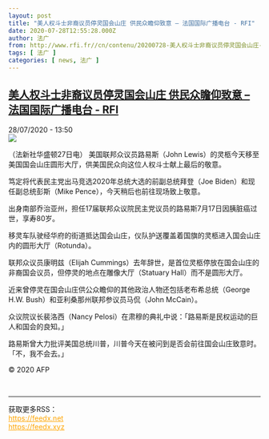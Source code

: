 ```yaml
---
layout: post
title: "美人权斗士非裔议员停灵国会山庄 供民众瞻仰致意 – 法国国际广播电台 - RFI"
date: 2020-07-28T12:55:28.000Z
author: 法广
from: http://www.rfi.fr//cn/contenu/20200728-美人权斗士非裔议员停灵国会山庄-供民众瞻仰致意
tags: [ 法广 ]
categories: [ news, 法广 ]
---
```

<!--1595940928000-->
[美人权斗士非裔议员停灵国会山庄 供民众瞻仰致意 – 法国国际广播电台 - RFI](http://www.rfi.fr//cn/contenu/20200728-%E7%BE%8E%E4%BA%BA%E6%9D%83%E6%96%97%E5%A3%AB%E9%9D%9E%E8%A3%94%E8%AE%AE%E5%91%98%E5%81%9C%E7%81%B5%E5%9B%BD%E4%BC%9A%E5%B1%B1%E5%BA%84-%E4%BE%9B%E6%B0%91%E4%BC%97%E7%9E%BB%E4%BB%B0%E8%87%B4%E6%84%8F)
------

<div>
<div>28/07/2020 - 13:50</div><img src="https://s.rfi.fr/media/display/1fb80c30-d0ca-11ea-9248-005056a964fe/w:310/p:16x9/int0014b.200728195003.jpg"><div class="t-content__body u-clearfix"><div class="m-interstitial"></div><p>（法新社华盛顿27日电）    美国联邦众议员路易斯（John Lewis）的灵柩今天移至美国国会山庄圆形大厅，供美国民众向这位人权斗士献上最后的敬意。</p><p>    笃定将代表民主党出马竞选2020年总统大选的前副总统拜登（Joe Biden）和现任副总统彭斯（Mike Pence），今天稍后也前往现场致上敬意。</p><p>    出身南部乔治亚州，担任17届联邦众议院民主党议员的路易斯7月17日因胰脏癌过世，享寿80岁。</p><p>    移灵车队驶经华府的街道抵达国会山庄，仪队护送覆盖着国旗的灵柩进入国会山庄内的圆形大厅（Rotunda）。</p><p>    联邦众议员康明兹（Elijah Cummings）去年辞世，是首位灵柩停放在国会山庄的非裔国会议员，但停灵的地点在雕像大厅（Statuary Hall）而不是圆形大厅。</p><p>    近来曾停灵在国会山庄供公众瞻仰的其他政治人物还包括老布希总统（George H.W. Bush）和亚利桑那州联邦参议员马侃（John McCain）。</p><p>    众议院议长裴洛西（Nancy Pelosi）在肃穆的典礼中说：「路易斯是民权运动的巨人和国会的良知。」</p><p>    路易斯曾大力批评美国总统川普，川普今天在被问到是否会前往国会山庄致意时。「不，我不会去。」</p><p class="t-copyright">© 2020 AFP</p>        </div><br><hr><div>获取更多RSS：<br><a href="https://feedx.net" style="color:orange" target="_blank">https://feedx.net</a> <br><a href="https://feedx.xyz" style="color:orange" target="_blank">https://feedx.xyz</a><br></div>
</div>
